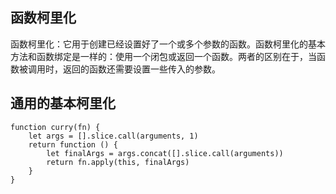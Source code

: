 ## 函数柯里化  

函数柯里化：它用于创建已经设置好了一个或多个参数的函数。函数柯里化的基本方法和函数绑定是一样的：使用一个闭包或返回一个函数。两者的区别在于，当函数被调用时，返回的函数还需要设置一些传入的参数。  

## 通用的基本柯里化  

    function curry(fn) {
        let args = [].slice.call(arguments, 1)
        return function () {
            let finalArgs = args.concat([].slice.call(arguments))
            return fn.apply(this, finalArgs)
        }
    }